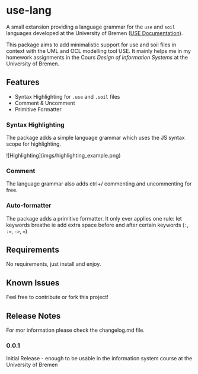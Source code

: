 # use-lang

A small extansion providing a language grammar for the `use` and `soil` languages developed at the University of Bremen ([USE Documentation](http://useocl.sourceforge.net/w/index.php/Main_Page)).


This package aims to add minimalistic support for use and soil files in context with the UML and OCL modelling tool USE. It mainly helps me in my homework assignments in the Cours *Design of Information Systems* at the University of Bremen.

## Features

- Syntax Highlighting for `.use` and `.soil` files
- Comment & Uncomment
- Primitive Formatter

### Syntax Highlighting
The package adds a simple language grammar which uses the JS syntax scope for highlighting.

\!\[Highlighting\]\(imgs/highlighting_example.png\)

### Comment
The language grammar also adds ctrl+/ commenting and uncommenting for free.

### Auto-formatter
The package adds a primitive formatter.
It only ever applies one rule: let keywords breathe ie add extra space before and after certain keywords (`:`, `:=`, `->`, `=`)

## Requirements

No requirements, just install and enjoy.

## Known Issues

Feel free to contribute or fork this project!

## Release Notes

For mor information please check the changelog.md file.

### 0.0.1

Initial Release - enough to be usable in the information system course at the University of Bremen